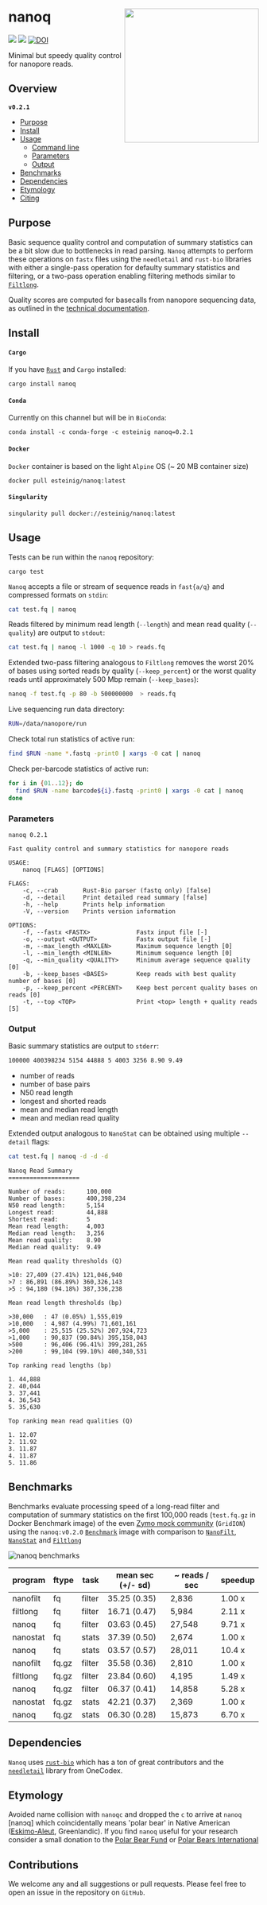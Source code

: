 # nanoq <a href='https://github.com/esteinig'><img src='docs/nanoq.png' align="right" height="270" /></a>

![](https://img.shields.io/badge/lang-rust-black.svg)
![](https://img.shields.io/badge/version-0.2.1-purple.svg)
[![DOI](https://zenodo.org/badge/DOI/10.5281/zenodo.3707754.svg)](https://doi.org/10.5281/zenodo.3707754)

Minimal but speedy quality control for nanopore reads.

## Overview

**`v0.2.1`**

- [Purpose](#purpose)
- [Install](#install)
- [Usage](#usage)
  - [Command line](#command-line)
  - [Parameters](#parameters)
  - [Output](#output)
- [Benchmarks](#benchmarks)
- [Dependencies](#dependencies)
- [Etymology](#etymology)
- [Citing](#citing)

## Purpose

Basic sequence quality control and computation of summary statistics can be a bit slow due to bottlenecks in read parsing. `Nanoq` attempts to perform these operations on `fastx` files using the `needletail` and `rust-bio` libraries with either a single-pass operation for defaulty summary statistics and filtering, or a two-pass operation enabling filtering methods similar to [`Filtlong`](https://github.com/rrwick/Filtlong).

Quality scores are computed for basecalls from nanopore sequencing data, as outlined in the [technical documentation](https://community.nanoporetech.com/technical_documents/data-analysis/).

## Install

#### `Cargo`

If you have [`Rust`](https://www.rust-lang.org/tools/install) and `Cargo` installed:

```
cargo install nanoq
```

#### `Conda`

Currently on this channel but will be in `BioConda`:

```
conda install -c conda-forge -c esteinig nanoq=0.2.1
```

#### `Docker`

`Docker` container is based on the light `Alpine` OS (~ 20 MB container size)

```
docker pull esteinig/nanoq:latest
```

#### `Singularity`

```
singularity pull docker://esteinig/nanoq:latest
```

## Usage

Tests can be run within the `nanoq` repository:

```
cargo test
```

`Nanoq` accepts a file or stream of sequence reads in `fast{a/q}` and compressed formats on `stdin`:

```bash
cat test.fq | nanoq
```

Reads filtered by minimum read length (`--length`) and mean read quality (`--quality`) are output to `stdout`:

```bash
cat test.fq | nanoq -l 1000 -q 10 > reads.fq 
```

Extended two-pass filtering analogous to `Filtlong` removes the worst 20% of bases using sorted reads by quality (`--keep_percent`) or the worst quality reads until approximately 500 Mbp remain (`--keep_bases`): 

```bash
nanoq -f test.fq -p 80 -b 500000000  > reads.fq 
```

Live sequencing run data directory:

```bash
RUN=/data/nanopore/run
```

Check total run statistics of active run:

```bash
find $RUN -name *.fastq -print0 | xargs -0 cat | nanoq
```

Check per-barcode statistics of active run:

```bash
for i in {01..12}; do
  find $RUN -name barcode${i}.fastq -print0 | xargs -0 cat | nanoq
done
```

### Parameters

```
nanoq 0.2.1

Fast quality control and summary statistics for nanopore reads

USAGE:
    nanoq [FLAGS] [OPTIONS]

FLAGS:
    -c, --crab       Rust-Bio parser (fastq only) [false]
    -d, --detail     Print detailed read summary [false]
    -h, --help       Prints help information
    -V, --version    Prints version information

OPTIONS:
    -f, --fastx <FASTX>             Fastx input file [-]
    -o, --output <OUTPUT>           Fastx output file [-]
    -m, --max_length <MAXLEN>       Maximum sequence length [0]
    -l, --min_length <MINLEN>       Minimum sequence length [0]
    -q, --min_quality <QUALITY>     Minimum average sequence quality [0]
    -b, --keep_bases <BASES>        Keep reads with best quality number of bases [0]
    -p, --keep_percent <PERCENT>    Keep best percent quality bases on reads [0]
    -t, --top <TOP>                 Print <top> length + quality reads [5]
```

### Output

Basic summary statistics are output to `stderr`: 

```bash
100000 400398234 5154 44888 5 4003 3256 8.90 9.49
```

* number of reads
* number of base pairs
* N50 read length
* longest and shorted reads
* mean and median read length
* mean and median read quality 

Extended output analogous to `NanoStat` can be obtained using multiple `--detail` flags:

```bash
cat test.fq | nanoq -d -d -d
```

```
Nanoq Read Summary
====================

Number of reads:      100,000
Number of bases:      400,398,234
N50 read length:      5,154
Longest read:         44,888
Shortest read:        5
Mean read length:     4,003
Median read length:   3,256
Mean read quality:    8.90
Median read quality:  9.49

Mean read quality thresholds (Q)

>10: 27,409 (27.41%) 121,046,940
>7 : 86,891 (86.89%) 360,326,143
>5 : 94,180 (94.18%) 387,336,238

Mean read length thresholds (bp)

>30,000   : 47 (0.05%) 1,555,019
>10,000   : 4,987 (4.99%) 71,601,161
>5,000    : 25,515 (25.52%) 207,924,723
>1,000    : 90,837 (90.84%) 395,158,043
>500      : 96,406 (96.41%) 399,281,265
>200      : 99,104 (99.10%) 400,340,531

Top ranking read lengths (bp)

1. 44,888
2. 40,044
3. 37,441
4. 36,543
5. 35,630

Top ranking mean read qualities (Q)

1. 12.07
2. 11.92
3. 11.87
4. 11.87
5. 11.86
```

## Benchmarks

Benchmarks evaluate processing speed of a long-read filter and computation of summary statistics on the first 100,000 reads (`test.fq.gz` in Docker Benchmark image) of the even [Zymo mock community](https://github.com/LomanLab/mockcommunity) (`GridION`) using the `nanoq:v0.2.0` [`Benchmark`](paper/Benchmarks) image with comparison to [`NanoFilt`](https://github.com/wdecoster/nanofilt), [`NanoStat`](https://github.com/wdecoster/nanostat) and [`Filtlong`](https://github.com/rrwick/Filtlong)

![nanoq benchmarks](paper/benchmarks.png?raw=true "Nanoq benchmarks")

| program         | ftype  |task   | mean sec (+/- sd)   |  ~ reads / sec  | speedup |
| -------------   | -------|-------|---------------------|-----------------|---------|
| nanofilt        | fq     |filter | 35.25 (0.35)        | 2,836           | 1.00 x  |
| filtlong        | fq     |filter | 16.71 (0.47)        | 5,984           | 2.11 x  |
| nanoq           | fq     |filter | 03.63 (0.45)        | 27,548          | 9.71 x  |
| nanostat        | fq     |stats  | 37.39 (0.50)        | 2,674           | 1.00 x  |
| nanoq           | fq     |stats  | 03.57 (0.57)        | 28,011          | 10.4 x  |
| nanofilt        | fq.gz  |filter | 35.58 (0.36)        | 2,810           | 1.00 x  |
| filtlong        | fq.gz  |filter | 23.84 (0.60)        | 4,195           | 1.49 x  |
| nanoq           | fq.gz  |filter | 06.37 (0.41)        | 14,858          | 5.28 x  |
| nanostat        | fq.gz  |stats  | 42.21 (0.37)        | 2,369           | 1.00 x  |
| nanoq           | fq.gz  |stats  | 06.30 (0.28)        | 15,873          | 6.70 x  |


## Dependencies

`Nanoq` uses [`rust-bio`](https://rust-bio.github.io/) which has a ton of great contributors and the [`needletail`](https://github.com/onecodex/needletail) library from OneCodex. 

## Etymology

Avoided name collision with `nanoqc` and dropped the `c` to arrive at `nanoq` [nanɔq] which coincidentally means 'polar bear' in Native American ([Eskimo-Aleut](https://en.wikipedia.org/wiki/Eskimo%E2%80%93Aleut_languages), Greenlandic). If you find `nanoq` useful for your research consider a small donation to the [Polar Bear Fund](https://www.polarbearfund.ca/) or [Polar Bears International](https://polarbearsinternational.org/)

## Contributions

We welcome any and all suggestions or pull requests. Please feel free to open an issue in the repository on `GitHub`.
